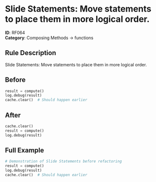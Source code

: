 # Slide Statements: Move statements to place them in more logical order.

**ID**: RF064  
**Category**: Composing Methods → functions

## Rule Description
Slide Statements: Move statements to place them in more logical order.

## Before
```python
result = compute()
log.debug(result)
cache.clear()  # Should happen earlier
```

## After  
```python
cache.clear()
result = compute()
log.debug(result)
```

## Full Example
```python
# Demonstration of Slide Statements before refactoring
result = compute()
log.debug(result)
cache.clear()  # Should happen earlier
```
